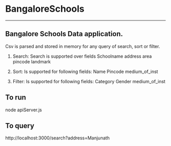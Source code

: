 # BangaloreSchools
---

## Bangalore Schools Data application.

Csv is parsed and stored in memory for any query of search, sort or filter.

1. Search: Search is supported over fields
    Schoolname
    address
    area
    pincode
    landmark

2. Sort: Is supported for following fields: 
    Name
    Pincode
    medium_of_inst

3. Filter: Is supported for following fields:
    Category
    Gender
    medium_of_inst


## To run

node apiServer.js

## To query

http://localhost:3000/search?address=Manjunath
